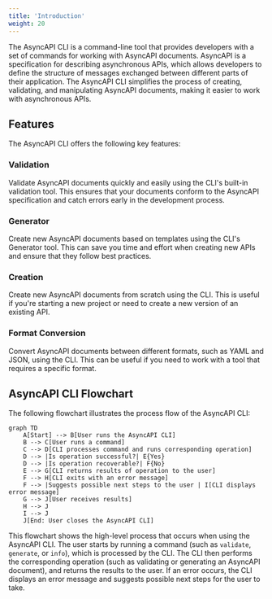 ```yaml
---
title: 'Introduction'
weight: 20
---
```



The AsyncAPI CLI is a command-line tool that provides developers with a set of commands for working with AsyncAPI documents. AsyncAPI is a specification for describing asynchronous APIs, which allows developers to define the structure of messages exchanged between different parts of their application. The AsyncAPI CLI simplifies the process of creating, validating, and manipulating AsyncAPI documents, making it easier to work with asynchronous APIs.

## Features

The AsyncAPI CLI offers the following key features:

### Validation
Validate AsyncAPI documents quickly and easily using the CLI's built-in validation tool. This ensures that your documents conform to the AsyncAPI specification and catch errors early in the development process.

### Generator
Create new AsyncAPI documents based on templates using the CLI's Generator tool. This can save you time and effort when creating new APIs and ensure that they follow best practices.

### Creation
Create new AsyncAPI documents from scratch using the CLI. This is useful if you're starting a new project or need to create a new version of an existing API.

### Format Conversion
Convert AsyncAPI documents between different formats, such as YAML and JSON, using the CLI. This can be useful if you need to work with a tool that requires a specific format.

## AsyncAPI CLI Flowchart

The following flowchart illustrates the process flow of the AsyncAPI CLI:

```mermaid
graph TD
    A[Start] --> B[User runs the AsyncAPI CLI]
    B --> C[User runs a command]
    C --> D[CLI processes command and runs corresponding operation]
    D --> |Is operation successful?| E{Yes}
    D --> |Is operation recoverable?| F{No}
    E --> G[CLI returns results of operation to the user]
    F --> H[CLI exits with an error message]
    F --> |Suggests possible next steps to the user | I[CLI displays error message]
    G --> J[User receives results]
    H --> J
    I --> J
    J[End: User closes the AsyncAPI CLI]
```

This flowchart shows the high-level process that occurs when using the AsyncAPI CLI. The user starts by running a command (such as `validate`, `generate`, or `info`), which is processed by the CLI. The CLI then performs the corresponding operation (such as validating or generating an AsyncAPI document), and returns the results to the user. If an error occurs, the CLI displays an error message and suggests possible next steps for the user to take.
